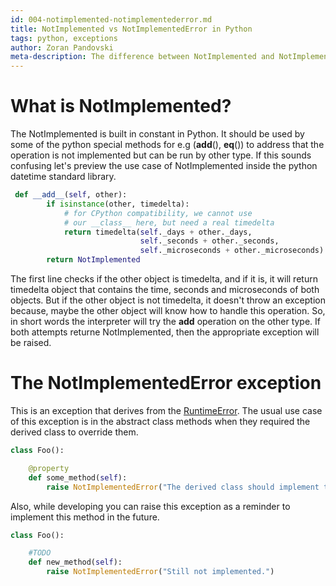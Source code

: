 ```yaml
---
id: 004-notimplemented-notimplementederror.md
title: NotImplemented vs NotImplementedError in Python
tags: python, exceptions
author: Zoran Pandovski
meta-description: The difference between NotImplemented and NotImplementedError in python
---
```


# What is NotImplemented?

The NotImplemented is built in constant in Python. It should be used by some of the python special methods for e.g (__add__(), __eq__()) to address that the operation is not implemented but can be run by other type. If this sounds confusing let's preview the use case of NotImplemented inside the python datetime standard library.

```python
 def __add__(self, other):
        if isinstance(other, timedelta):
            # for CPython compatibility, we cannot use
            # our __class__ here, but need a real timedelta
            return timedelta(self._days + other._days,
                             self._seconds + other._seconds,
                             self._microseconds + other._microseconds)
        return NotImplemented
```
The first line checks if the other object is timedelta, and if it is, it will return timedelta object that contains the time, seconds and microseconds of both objects. But if the other object is not timedelta, it doesn't throw an exception because, maybe the other object will know how to handle this operation. So, in short words the interpreter will try the __add__ operation on the other type. If both attempts returne NotImplemented, then the appropriate exception will be raised.


# The NotImplementedError exception

This is an exception that derives from the [RuntimeError](https://docs.python.org/3/library/exceptions.html#RuntimeError). The usual use case of this exception is in the abstract class methods when they required the derived class to override them. 

```python
class Foo():

    @property
    def some_method(self):
        raise NotImplementedError("The derived class should implement the logic.")
```

Also, while developing you can raise this exception as a reminder to implement this method in the future. 

```python
class Foo():

    #TODO
    def new_method(self):
        raise NotImplementedError("Still not implemented.")
```